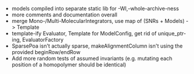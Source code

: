  * models compiled into separate static lib for -Wl,-whole-archive-ness
 * more comments and documentation overall
 * merge Mono-/Multi-MolecularIntegrators, use map of (SNRs + Models) -> Template
 * template-ify Evaluator, Template for ModelConfig, get rid of unique_ptr-ing, EvaluatorFactory
 * SparsePoa isn't actually sparse, makeAlignmentColumn isn't using the provided beginRow/endRow
 * Add more random tests of assumed invariants (e.g. mutating each position of a homopolymer should be identical)

